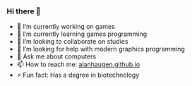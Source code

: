 ### Hi there 👋

- 🔭 I’m currently working on games
- 🌱 I’m currently learning games programming
- 👯 I’m looking to collaborate on studies
- 🤔 I’m looking for help with modern graphics programming
- 💬 Ask me about computers
- 📫 How to reach me: [alanhaugen.github.io](https://alanhaugen.github.io)
- ⚡ Fun fact: Has a degree in biotechnology
